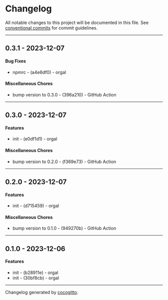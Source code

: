 # Changelog
All notable changes to this project will be documented in this file. See [conventional commits](https://www.conventionalcommits.org/) for commit guidelines.

- - -
## 0.3.1 - 2023-12-07
#### Bug Fixes
- npmrc - (a4e6df0) - orgal
#### Miscellaneous Chores
- bump version to 0.3.0 - (396a210) - GitHub Action
- - -

## 0.3.0 - 2023-12-07
#### Features
- init - (e0df1d1) - orgal
#### Miscellaneous Chores
- bump version to 0.2.0 - (f369e73) - GitHub Action
- - -

## 0.2.0 - 2023-12-07
#### Features
- init - (d715459) - orgal
#### Miscellaneous Chores
- bump version to 0.1.0 - (949270b) - GitHub Action
- - -

## 0.1.0 - 2023-12-06
#### Features
- init - (b28911e) - orgal
- init - (30bf8cb) - orgal
- - -

Changelog generated by [cocogitto](https://github.com/cocogitto/cocogitto).